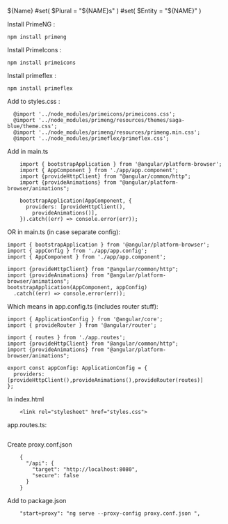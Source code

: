 
${Name}
#set( $Plural = "${NAME}s" )
#set( $Entity = "${NAME}" )



Install PrimeNG : 
```
npm install primeng
```
Install PrimeIcons :
```
npm install primeicons
```
Install primeflex  : 
```
npm install primeflex
```


Add to styles.css :
```
  @import '../node_modules/primeicons/primeicons.css';
  @import '../node_modules/primeng/resources/themes/saga-blue/theme.css';
  @import '../node_modules/primeng/resources/primeng.min.css';
  @import '../node_modules/primeflex/primeflex.css';
```

Add in main.ts
```
    import { bootstrapApplication } from '@angular/platform-browser';
    import { AppComponent } from './app/app.component';
    import {provideHttpClient} from "@angular/common/http";
    import {provideAnimations} from "@angular/platform-browser/animations";
    
    bootstrapApplication(AppComponent, {
      providers: [provideHttpClient(),
        provideAnimations()],
    }).catch((err) => console.error(err));
```


OR in main.ts (in case separate config):
```
import { bootstrapApplication } from '@angular/platform-browser';
import { appConfig } from './app/app.config';
import { AppComponent } from './app/app.component';

import {provideHttpClient} from "@angular/common/http";
import {provideAnimations} from "@angular/platform-browser/animations";
bootstrapApplication(AppComponent, appConfig)
  .catch((err) => console.error(err));

```
Which means in app.config.ts (includes router stuff):
```
import { ApplicationConfig } from '@angular/core';
import { provideRouter } from '@angular/router';

import { routes } from './app.routes';
import {provideHttpClient} from "@angular/common/http";
import {provideAnimations} from "@angular/platform-browser/animations";

export const appConfig: ApplicationConfig = {
  providers: [provideHttpClient(),provideAnimations(),provideRouter(routes)]
};
```



In index.html
```
    <link rel="stylesheet" href="styles.css">
```


app.routes.ts:
```
```

Create proxy.conf.json
```
    {
      "/api": {
        "target": "http://localhost:8080",
        "secure": false
      }
    }
```

Add to package.json
```
    "start+proxy": "ng serve --proxy-config proxy.conf.json ",
```